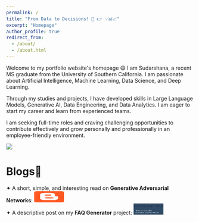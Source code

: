 ```yaml
---
permalink: /
title: "From Data to Decisions! 🔢 👉 💡📊📈"
excerpt: "Homepage"
author_profile: true
redirect_from: 
  - /about/
  - /about.html
---
```


Welcome to my portfolio website's homepage 😄 I am Sudarshana, a recent MS graduate from the University of Southern California. I am passionate about Artificial Intelligence, Machine Learning, Data Science, and Deep Learning. 

Through my studies and projects, I have developed skills in Large Language Models, Generative AI, Data Engineering, and Data Analytics. I am eager to start my career and learn from experienced teams.

I am seeking full-time roles and craving challenging opportunities to contribute effectively and grow personally and professionally in an employee-friendly environment.

<img src="/images/animated_reveal_blocks.gif">

# Blogs📝   
<div class="flexcontainer">
  <div>
    <span>✦ A short, simple, and interesting read on <strong>Generative Adversarial Networks</strong>:</span> <a href="https://sudarshanagan.blogspot.com/2021/07/everyone-i-am-currently-engineering.html" onclick="trackOutboundLink(this);">
      <img height="30px" src="/images/1200px-Blogger_icon_2017.svg.png" width="80px">
    </a>
  </div>
</div>

<div class="flexcontainer">
  <div>
    <span>✦ A descriptive post on my <strong>FAQ Generator</strong> project:</span> <a href="https://medium.com/@sudarshanasrao/faq-generation-using-large-language-models-88746c9381a6" onclick="trackOutboundLink(this);">
      <img height="30px" src="/images/image.jpeg" width="80px">
    </a>
  </div>
</div>
